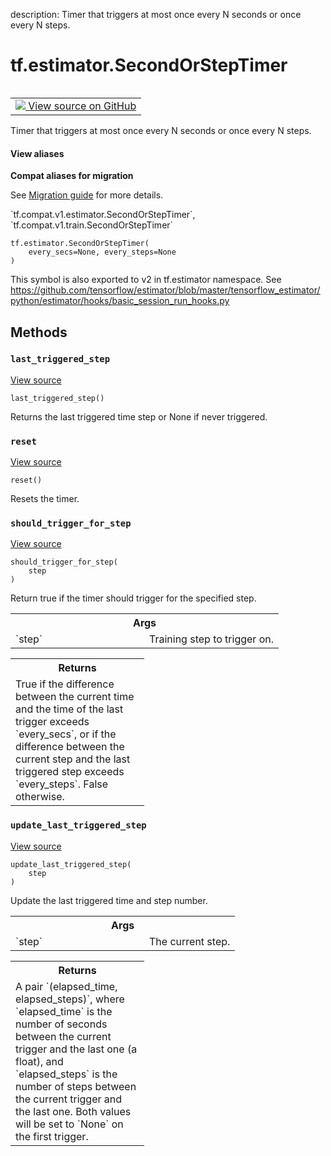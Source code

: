 description: Timer that triggers at most once every N seconds or once every N steps.

<div itemscope itemtype="http://developers.google.com/ReferenceObject">
<meta itemprop="name" content="tf.estimator.SecondOrStepTimer" />
<meta itemprop="path" content="Stable" />
<meta itemprop="property" content="__init__"/>
<meta itemprop="property" content="last_triggered_step"/>
<meta itemprop="property" content="reset"/>
<meta itemprop="property" content="should_trigger_for_step"/>
<meta itemprop="property" content="update_last_triggered_step"/>
</div>

# tf.estimator.SecondOrStepTimer

<!-- Insert buttons and diff -->

<table class="tfo-notebook-buttons tfo-api nocontent" align="left">
<td>
  <a target="_blank" href="https://github.com/tensorflow/tensorflow/blob/r2.2/tensorflow/python/training/basic_session_run_hooks.py#L91-L155">
    <img src="https://www.tensorflow.org/images/GitHub-Mark-32px.png" />
    View source on GitHub
  </a>
</td>
</table>



Timer that triggers at most once every N seconds or once every N steps.

<section class="expandable">
  <h4 class="showalways">View aliases</h4>
  <p>
<b>Compat aliases for migration</b>
<p>See
<a href="https://www.tensorflow.org/guide/migrate">Migration guide</a> for
more details.</p>
<p>`tf.compat.v1.estimator.SecondOrStepTimer`, `tf.compat.v1.train.SecondOrStepTimer`</p>
</p>
</section>

<pre class="devsite-click-to-copy prettyprint lang-py tfo-signature-link">
<code>tf.estimator.SecondOrStepTimer(
    every_secs=None, every_steps=None
)
</code></pre>



<!-- Placeholder for "Used in" -->

This symbol is also exported to v2 in tf.estimator namespace. See
https://github.com/tensorflow/estimator/blob/master/tensorflow_estimator/python/estimator/hooks/basic_session_run_hooks.py

## Methods

<h3 id="last_triggered_step"><code>last_triggered_step</code></h3>

<a target="_blank" href="https://github.com/tensorflow/tensorflow/blob/r2.2/tensorflow/python/training/basic_session_run_hooks.py#L154-L155">View source</a>

<pre class="devsite-click-to-copy prettyprint lang-py tfo-signature-link">
<code>last_triggered_step()
</code></pre>

Returns the last triggered time step or None if never triggered.


<h3 id="reset"><code>reset</code></h3>

<a target="_blank" href="https://github.com/tensorflow/tensorflow/blob/r2.2/tensorflow/python/training/basic_session_run_hooks.py#L110-L112">View source</a>

<pre class="devsite-click-to-copy prettyprint lang-py tfo-signature-link">
<code>reset()
</code></pre>

Resets the timer.


<h3 id="should_trigger_for_step"><code>should_trigger_for_step</code></h3>

<a target="_blank" href="https://github.com/tensorflow/tensorflow/blob/r2.2/tensorflow/python/training/basic_session_run_hooks.py#L114-L139">View source</a>

<pre class="devsite-click-to-copy prettyprint lang-py tfo-signature-link">
<code>should_trigger_for_step(
    step
)
</code></pre>

Return true if the timer should trigger for the specified step.


<!-- Tabular view -->
 <table class="responsive fixed orange">
<colgroup><col width="214px"><col></colgroup>
<tr><th colspan="2">Args</th></tr>

<tr>
<td>
`step`
</td>
<td>
Training step to trigger on.
</td>
</tr>
</table>



<!-- Tabular view -->
 <table class="responsive fixed orange">
<colgroup><col width="214px"><col></colgroup>
<tr><th colspan="2">Returns</th></tr>
<tr class="alt">
<td colspan="2">
True if the difference between the current time and the time of the last
trigger exceeds `every_secs`, or if the difference between the current
step and the last triggered step exceeds `every_steps`. False otherwise.
</td>
</tr>

</table>



<h3 id="update_last_triggered_step"><code>update_last_triggered_step</code></h3>

<a target="_blank" href="https://github.com/tensorflow/tensorflow/blob/r2.2/tensorflow/python/training/basic_session_run_hooks.py#L141-L152">View source</a>

<pre class="devsite-click-to-copy prettyprint lang-py tfo-signature-link">
<code>update_last_triggered_step(
    step
)
</code></pre>

Update the last triggered time and step number.


<!-- Tabular view -->
 <table class="responsive fixed orange">
<colgroup><col width="214px"><col></colgroup>
<tr><th colspan="2">Args</th></tr>

<tr>
<td>
`step`
</td>
<td>
The current step.
</td>
</tr>
</table>



<!-- Tabular view -->
 <table class="responsive fixed orange">
<colgroup><col width="214px"><col></colgroup>
<tr><th colspan="2">Returns</th></tr>
<tr class="alt">
<td colspan="2">
A pair `(elapsed_time, elapsed_steps)`, where `elapsed_time` is the number
of seconds between the current trigger and the last one (a float), and
`elapsed_steps` is the number of steps between the current trigger and
the last one. Both values will be set to `None` on the first trigger.
</td>
</tr>

</table>





